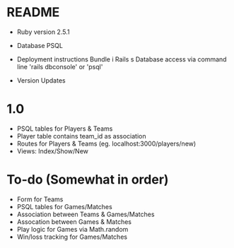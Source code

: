 # README

* Ruby version
2.5.1

* Database
PSQL

* Deployment instructions
Bundle i
Rails s
Database access via command line 'rails dbconsole' or 'psql'

* Version Updates
# 1.0
* PSQL tables for Players & Teams
* Player table contains team_id as association
* Routes for Players & Teams (eg. localhost:3000/players/new)
* Views: Index/Show/New 

# To-do (Somewhat in order)
* Form for Teams
* PSQL tables for Games/Matches
* Association between Teams & Games/Matches
* Assocation between Games & Matches
* Play logic for Games via Math.random
* Win/loss tracking for Games/Matches
